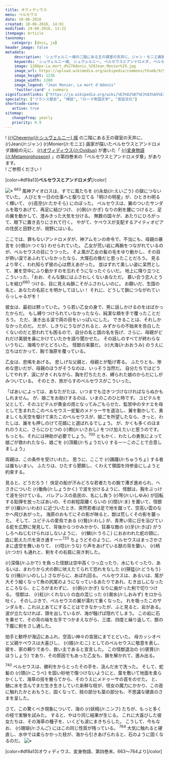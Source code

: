 ```yaml
---
title: オウィディウス
menu: ペルセウス
date: 10-06-2016
created: 10-06-2016, 14:01
modified: 24-08-2016, 13:22
itempage: Article
taxonomy:
   category: [docs, ja]
header_image: false
metadata:
    description: 'シュヴェルニー城の二階にある王の寝室の天井に、ジャン・モニエ画家が描いたペルセウスとアンドロメダ諸絵の元に、オヴィディウス作家が書いた変身物語の第四巻末のペルセウスとアンドロメダ章を語る文書'
    keywords: 'シュヴェルニー城, シュヴェルニー, ペルセウスとアンドロメダ, ペルセウス, アンドロメダ, オヴィディウス, 変身物語, ジャン・モニエ'
    image: 1280px-La_mort_d%27Adonis_%28Jean_Monier%29.jpg
    image_url: https://upload.wikimedia.org/wikipedia/commons/thumb/9/90/La_mort_d%27Adonis_%28Jean_Monier%29.jpg
    image_height: 1236
    image_width: 1280
    image_legend: "Jean Monier, La mort d'Adonis"
    'twitter:card' : summary
significantlinks: ["https://ja.wikipedia.org/wiki/%E3%82%B7%E3%83%A5%E3%83%B4%E3%82%A7%E3%83%AB%E3%83%8B%E3%83%BC%E5%9F%8E"]
specialty: ["フランス歴史", "神話", "ローマ帝国文学", "宮廷文化"]
shortcode-core:
   active: true
sitemap:
   changefreq: yearly
   priority: 0.9
---
```

! [{r}Cheverny{/r:シュヴェルニー} 城][1] の二階にある王の寝室の天井に、{r}Jean{/r:ジャン} {r}Monier{/r:モニエ} 画家が描いたペルセウスとアンドロメダ諸絵の元に、 [{r}オヴィディウス{/r:Ovidius}][2] が書いた「 [{r}変身物語{/r:Metamorphoseon}][3] 」の第四巻末の「ペルセウスとアンドロメダ章」があります。  
! ご参照ください！

[color=#df8a13]**ペルセウスとアンドロメダ**[/color]

![«][«]
<sup>663</sup> 風神アイオロスは、すでに風たちを {r}永劫{/r:えいごう} の獄につないでいた。
人びとを一日の仕事へと駆り立てる「明けの明星」が、ひときわ明るく輝いて、 {r}高空{/r:たかそら} にのぼった。
ペルセウスは、翼のついたサンダルを取りあげて、再足に結びつけ、 {r}鉤{/r:かぎ} なりの剣を腰につけると、足の翼を動かして、澄みきった大気を分ける。
無数の国々が、あたりにひろがって、眼下に置き去りにされて行く。
やがて、ケペウスが支配するアイティオピアの住民と田野とが、視野にはいる。

ここでは、罪もないアンドロメダが、神アムモンの命令で、不当にも、母親の暴言を {r}償{/r:つぐな} わせられていた。
乙女が荒い岩に再腕をつながれているのが、ペルセウスの目にうつった。
そよ風が乙女の髪の毛をゆり動かし、その目が熱い涙であふれていなかったなら、大理石の像だと思ったことだろう。
見るより早く、われ知らず彼の心は燃えあがった。
並はずれて美しい姿に呆然として、翼を空中にふり動かすのを忘れそうになったぐらいだ。
地上に降り立つとこういった、「おお、そんな鎖にはふさわしくないあなただ。
慕い合う恋人とうしを結び<sup>680</sup> つける、目に見えぬ鎖こそがふさわしいのに。
お願いだ、生国の名と、あなたの名前とを明かしてほしい！
それに、どうして鎖につながれていらっしゃるがを！

彼女は、最初は黙っていた。うら若い乙女の身で、男に話しかけるのをはばかったからだ。
もし縛りつけられていなかったなら、純潔な頬を手で覆ったことだろう。
ただ、湧き出る涙で両の目をいっぱいにした。
できることは、それしかなかったのだ。
だが、しきりにうながされると、みずからの不始末を告白したくないのだと思われても困るので、自分の名と国の名を告げ、さらに、母親がどれだけ美貌を鼻にかけていたかを語り聞かせた。
その話しのすべてが終わらないうちに、海鳴りがとどろいた。
怪獣の来襲だ。
 {r}大海{/r:おおうみ} のうえに立ちはだかって、胸で海原を覆っている。

乙女は、悲鳴をあげる。
悲しげな父親と、母親とが駈け寄る。
ふたりとも、惨めな思いだが、母親のほうがそうなのは、いっそう当然だ。
自分たちではどうしてやれず、涙にがきくれながら、胸を打ちたたき、縛られた娘のからだにしがみついている。
そのとき、旅がらすのペルセウスがこういった。

「ばあいによっては、あなたがたは、いつまでも泣きつづけなければならぬかもしれません。
が、娘ごをお助けするのは、いまのこのひと時です。
ユピテルを父として、そのユピテルが黄金の雨となってみごもらせた、監禁中のタナエを母として生まれたこのペルセウスー蛇髪のメドゥーサを退治し、翼を動かして、勇ましくも天空を駆けて来たこのペルセウスが、娘ごを所望したなら、きっと、わたしは、誰をも押しのけて花婿にと選ばれるでしょう。
が、かくも多くのほまれのうえに、さらにひとつの {r}勲{/r:いさおし} をつけ加えたいと思うのです。
もっとも、それには神助が必要でしょう。<sup>700</sup> ともかく、わたしの勇気によって娘ごが救われたなら、娘ごを {r}頂戴{/r:ちょうだい} するーーこのことで合意しましょう」

両親は、この条件を受けいれた。
思うに、ここで {r}躊躇{/r:ちゅうちょ} する者は誰もいまい。
ふたりは、ひたすら懇願し、くわえて領国を持参金にしようと約束する。

見ると、どうだろう！ 快足の船が汗みどろな若者たちの腕で漕ぎ進められ、ヘさきについた {r}働角{/r:しょうかく} で波を分けるように、怪獣は、胸をぶっけて波を分けている。
バレアレスの島民の、名にし負う {r}弩{/r:いしゆみ} が回転する鉛弾を放ったばあいの、その射程距離くらいの {r}間{/r:ま} を置いて、怪獣が {r}巌{/r:いわお} に近づいたとき、突然若者は足で地を蹴って、空高い雲のなかへ飛びあがった。
海原のおもてにその影が映ると、獣は荒しくその影を襲った。
そして、ユピテルの愛鳥である {r}鷲{/r:わし} が、青黒い背に日を浴びている蛇を広野に発見して、背後からつかみかかり、狂暴な敵の {r}牙{/r:きば} がうしろへねじむけられはしないように、 {r}鱗{/r:うろこ} におおわれた蛇の頸に、血に飢えた爪を突き通すーー<sup>720</sup> ちょうどそのように、ペルセウスはまっさかさまに虚空を舞いおりて、 {r}唸{/r:うな} り声をあげている獣の背を襲い、 {r}柄{/r:つか} も通れと、剣をその右肩に突き刺した。

 {r}深傷{/r:ふかで} を負った怪獣は空中高くつっ立ったり、水にもぐったり、あるいは、まわりから犬の群に吠えたてられて恐れをなした {r}獰猛{/r:どうもう} な {r}猪{/r:いのしし} さながらに、あばれ回る。
ペルセウスは、あるいは、尾が大そう細くなって魚の尻尾のようになっているあたりであれ、むき出しになったところなら、ところがまわずに、 {r}鉤{/r:かぎ} なりに曲がった剣で切りつける。
怪獣は、 {r}紅{/r:くれない} の血の混じった {r}潮水{/r:しおみず} をロから吐く。
そのしぶきで、ペルセウスの翼が濡れて重くなった。
れを吸ったこのサンダルを、これ以上あてにすることはできなかったが、ふと見ると、岩がある。波が立たなければ、頭を出しているが、海が騒げば隠れてしまう。
この岩に石を乗せて、その背の端を左手でつかまえながら、三度、四度と繰り返して、獣の下腹に剣をさし通した。

拍手と歓呼が海辺にあふれ、空高い神々の宮居にまでとどいた。
母カッシオペと父親ケペウスは大喜びし、 {r}婿{/r:むこ} としてのペルセウスに敬意を表し、彼を、家の頼りであり、救い主であると宣言した。
この怪獣退治の {r}褒賞{/r:ほうしょう} であり、その原因でもあった乙女も、鎖を解かれて、進み出る。

<sup>740</sup> ペルセウスは、勝利をからとったその手を、汲んだ水で洗った。
そして、蛇髪の {r}頭{/r:こうべ} を固い砂地で傷つけないようにと、葉を敷いて地面を柔らかくして、海草の技を散らてから、そのうえにメドゥーサの首をのせた。
と、髄に水を含んでまだ生き生きしていた新鮮な枝が、怪女の魔力にかかり、この首に触れたかとおもうと、固くなって、枝の部分も葉の部分も、不思議な硬直のさまを呈した。

さて、この驚くべき現象について、海の {r}妖精{/r:ニンフ} たちが、もっと多くの枝で実験を試みた。
すると、やはり同じ結果が生じる。
これに大喜びした彼女たちは、その海草の種子を、いくども波にまきちらした。
こうして、今もなお、 {r}珊瑚{/r:さんご} にはこの同じ性質が残っている。
<sup>764</sup> 大気に触れると硬直し、水中では柔らかかった枝が、海から引きあげられると、石のように固くなるのだ。
![»][»]  

[color=#df8a13]オウィディウス、変身物語、第四巻末、663～764より[/color]

[«]: /fr/images/quotesleft.svg?classes=caracter-icon
[»]: /fr/images/quotesright.svg?classes=caracter-icon
[1]: https://ja.wikipedia.org/wiki/%E3%82%B7%E3%83%A5%E3%83%B4%E3%82%A7%E3%83%AB%E3%83%8B%E3%83%BC%E5%9F%8E "https://ja.wikipedia.org/wiki/シュヴェルニー城"
[2]: https://ja.wikipedia.org/wiki/%E3%82%AA%E3%82%A6%E3%82%A3%E3%83%87%E3%82%A3%E3%82%A6%E3%82%B9 "https://ja.wikipedia.org/wiki/オウィディウス"
[3]: https://ja.wikipedia.org/wiki/%E5%A4%89%E8%BA%AB%E7%89%A9%E8%AA%9E "https://ja.wikipedia.org/wiki/変身物語"